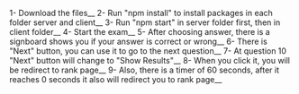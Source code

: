 1- Download the files__
2- Run "npm install" to install packages in each folder server and client__
3- Run "npm start" in server folder first, then in client folder__
4- Start the exam__
5- After choosing answer, there is a signboard shows you if your answer is correct or wrong__
6- There is "Next" button, you can use it to go to the next question__
7- At question 10 "Next" button will change to "Show Results"__
8- When you click it, you will be redirect to rank page__
9- Also, there is a timer of 60 seconds, after it reaches 0 seconds it also will redirect you to rank page__
